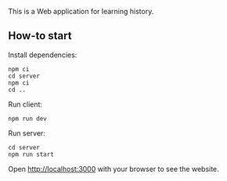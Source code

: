 This is a Web application for learning history.

## How-to start

Install dependencies:

```
npm ci
cd server
npm ci
cd ..
```

Run client:
```
npm run dev
```

Run server:
```
cd server
npm run start
```

Open [http://localhost:3000](http://localhost:3000) with your browser to see the website.

